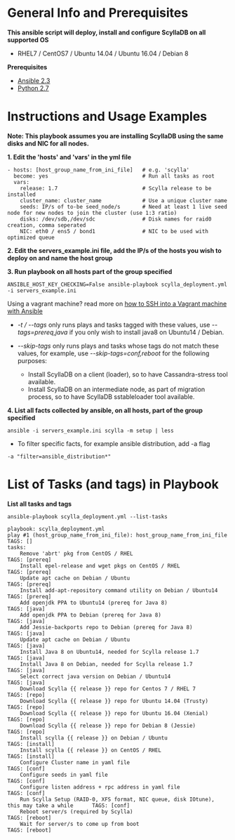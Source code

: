 General Info and Prerequisites
==============================

**This ansible script will deploy, install and configure ScyllaDB on all supported OS**
- RHEL7 / CentOS7 / Ubuntu 14.04 / Ubuntu 16.04 / Debian 8

**Prerequisites**
- [Ansible 2.3](http://docs.ansible.com/ansible/intro_installation.html)
- [Python 2.7](https://www.python.org/download/releases/2.7/)


Instructions and Usage Examples
===============================

**Note: This playbook assumes you are installing ScyllaDB using the same disks and NIC for all nodes.**


**1. Edit the 'hosts' and 'vars' in the yml file**
```
- hosts: [host_group_name_from_ini_file]   # e.g. 'scylla'
  become: yes                              # Run all tasks as root
  vars:
    release: 1.7                           # Scylla release to be installed
    cluster_name: cluster_name             # Use a unique cluster name
    seeds: IP/s of to-be seed_node/s       # Need at least 1 live seed node for new nodes to join the cluster (use 1:3 ratio)
    disks: /dev/sdb,/dev/sdc               # Disk names for raid0 creation, comma seperated
    NIC: eth0 / ens5 / bond1               # NIC to be used with optimized queue
```

**2. Edit the servers_example.ini file, add the IP/s of the hosts you wish to deploy on and name the host group**


**3. Run playbook on all hosts part of the group specified**
```
ANSIBLE_HOST_KEY_CHECKING=False ansible-playbook scylla_deployment.yml -i servers_example.ini
```

Using a vagrant machine? read more on [how to SSH into a Vagrant machine with Ansible](https://stackoverflow.com/questions/32748585/ssh-into-a-vagrant-machine-with-ansible?rq=1)



- *-t / --tags* only runs plays and tasks tagged with these values, 
use  *--tags=prereq,java*  if you only wish to install java8 on Ubuntu14 / Debian.

- *--skip-tags* only runs plays and tasks whose tags do not match these values, 
for example, use *--skip-tags=conf,reboot* for the following purposes:
	- Install ScyllaDB on a client (loader), so to have Cassandra-stress tool available.
	- Install ScyllaDB on an intermediate node, as part of migration process, so to have ScyllaDB sstableloader tool available.

**4. List all facts collected by ansible, on all hosts, part of the group specified**
```
ansible -i servers_example.ini scylla -m setup | less
```
- To filter specific facts, for example ansible distribution, add -a flag
```
-a "filter=ansible_distribution*"
```


List of Tasks (and tags) in Playbook
====================================

**List all tasks and tags**
```
ansible-playbook scylla_deployment.yml --list-tasks

playbook: scylla_deployment.yml
play #1 (host_group_name_from_ini_file): host_group_name_from_ini_file                        TAGS: []
tasks:
    Remove 'abrt' pkg from CentOS / RHEL                                                      TAGS: [prereq]
    Install epel-release and wget pkgs on CentOS / RHEL                                       TAGS: [prereq]
    Update apt cache on Debian / Ubuntu                                                       TAGS: [prereq]
    Install add-apt-repository command utility on Debian / Ubuntu14                           TAGS: [prereq]
    Add openjdk PPA to Ubuntu14 (prereq for Java 8)                                           TAGS: [java]
    Add openjdk PPA to Debian (prereq for Java 8)                                             TAGS: [java]
    Add Jessie-backports repo to Debian (prereq for Java 8)                                   TAGS: [java]
    Update apt cache on Debian / Ubuntu                                                       TAGS: [java]
    Install Java 8 on Ubuntu14, needed for Scylla release 1.7                                 TAGS: [java]
    Install Java 8 on Debian, needed for Scylla release 1.7                                   TAGS: [java]
    Select correct java version on Debian / Ubuntu14                                          TAGS: [java]
    Download Scylla {{ release }} repo for Centos 7 / RHEL 7                                  TAGS: [repo]
    Download Scylla {{ release }} repo for Ubuntu 14.04 (Trusty)                              TAGS: [repo]
    Download Scylla {{ release }} repo for Ubuntu 16.04 (Xenial)                              TAGS: [repo]
    Download Scylla {{ release }} repo for Debian 8 (Jessie)                                  TAGS: [repo]
    Install scylla {{ release }} on Debian / Ubuntu                                           TAGS: [install]
    Install scylla {{ release }} on CentOS / RHEL                                             TAGS: [install]
    Configure Cluster name in yaml file                                                       TAGS: [conf]
    Configure seeds in yaml file                                                              TAGS: [conf]
    Configure listen address + rpc address in yaml file                                       TAGS: [conf]
    Run Scylla Setup (RAID-0, XFS format, NIC queue, disk IOtune), this may take a while      TAGS: [conf]
    Reboot server/s (required by Scylla)                                                      TAGS: [reboot]
    Wait for server/s to come up from boot                                                    TAGS: [reboot]
```

